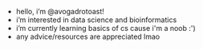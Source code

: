 - hello, i’m @avogadrotoast!
- i’m interested in data science and bioinformatics
- i’m currently learning basics of cs cause i'm a noob :')
- any advice/resources are appreciated lmao

<!---
avogadrotoast/avogadrotoast is a ✨ special ✨ repository because its `README.md` (this file) appears on your GitHub profile.
You can click the Preview link to take a look at your changes.
--->
